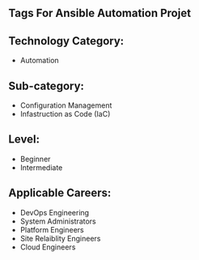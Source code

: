 ## Tags For Ansible Automation Projet

## Technology Category:
- Automation


## Sub-category:
- Configuration Management
- Infastruction as Code (IaC)

## Level:
- Beginner
- Intermediate

  

## Applicable Careers:
- DevOps Engineering
- System Administrators
- Platform Engineers
- Site Relaiblity Engineers
- Cloud Engineers

